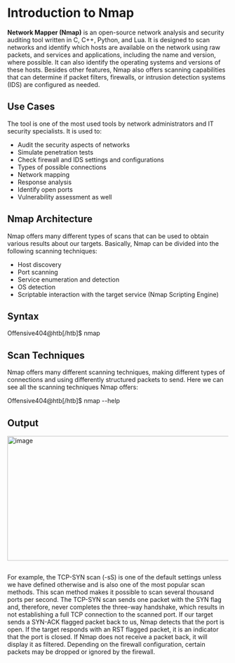 # Introduction to Nmap

**Network Mapper (Nmap)** is an open-source network analysis and security auditing tool written in C, C++, Python, and Lua. It is designed to scan networks and identify which hosts are available on the network using raw packets, and services and applications, including the name and version, where possible. It can also identify the operating systems and versions of these hosts. Besides other features, Nmap also offers scanning capabilities that can determine if packet filters, firewalls, or intrusion detection systems (IDS) are configured as needed.

## Use Cases

The tool is one of the most used tools by network administrators and IT security specialists. It is used to:

- Audit the security aspects of networks  
- Simulate penetration tests  
- Check firewall and IDS settings and configurations  
- Types of possible connections  
- Network mapping  
- Response analysis  
- Identify open ports  
- Vulnerability assessment as well  

## Nmap Architecture

Nmap offers many different types of scans that can be used to obtain various results about our targets. Basically, Nmap can be divided into the following scanning techniques:

- Host discovery  
- Port scanning  
- Service enumeration and detection  
- OS detection  
- Scriptable interaction with the target service (Nmap Scripting Engine)  

## Syntax

Offensive404@htb[/htb]$ nmap <scan types> <options> <target>


## Scan Techniques

Nmap offers many different scanning techniques, making different types of connections and using differently structured packets to send. Here we can see all the scanning techniques Nmap offers:

Offensive404@htb[/htb]$ nmap --help

## Output

<img width="651" height="284" alt="image" src="https://github.com/user-attachments/assets/c2968eba-da2f-4357-8446-f281ac90c38a" />


##

For example, the TCP-SYN scan (-sS) is one of the default settings unless we have defined otherwise and is also one of the most popular scan methods. This scan method makes it possible to scan several thousand ports per second.
The TCP-SYN scan sends one packet with the SYN flag and, therefore, never completes the three-way handshake, which results in not establishing a full TCP connection to the scanned port.
If our target sends a SYN-ACK flagged packet back to us, Nmap detects that the port is open.
If the target responds with an RST flagged packet, it is an indicator that the port is closed.
If Nmap does not receive a packet back, it will display it as filtered. Depending on the firewall configuration, certain packets may be dropped or ignored by the firewall.
